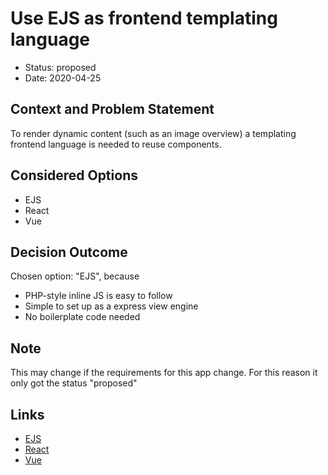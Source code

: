 # Use EJS as frontend templating language

* Status: proposed
* Date: 2020-04-25

## Context and Problem Statement

To render dynamic content (such as an image overview) a templating frontend language is needed to reuse components.

## Considered Options

* EJS
* React
* Vue

## Decision Outcome

Chosen option: "EJS", because 

* PHP-style inline JS is easy to follow
* Simple to set up as a express view engine
* No boilerplate code needed

## Note

This may change if the requirements for this app change. For this reason it only got the status "proposed"


## Links

* [EJS](https://ejs.com/)
* [React](https://reactjs.org/)
* [Vue](https://vuejs.org/)